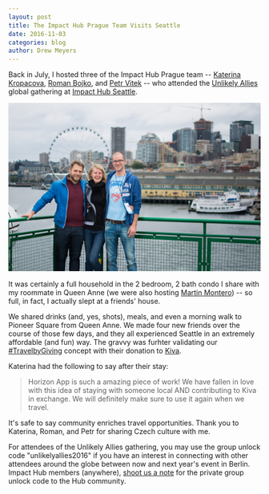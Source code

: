 ```yaml
---
layout: post
title: The Impact Hub Prague Team Visits Seattle
date: 2016-11-03
categories: blog
author: Drew Meyers
---
```

Back in July, I hosted three of the Impact Hub Prague team -- [Katerina Kropacova](https://www.linkedin.com/in/kropacova), [Roman Bojko](https://www.linkedin.com/in/romanbojko), and [Petr Vitek](https://www.linkedin.com/in/pvitek) -- who attended the [Unlikely Allies](http://unlikelyallies.net/) global gathering at [Impact Hub Seattle](http://www.impacthubseattle.com/).

<p align="center"><img src="/assets/blog-kata-impacthub-2016-07-USA-165.jpg"></p>

It was certainly a full household in the 2 bedroom, 2 bath condo I share with my roommate in Queen Anne (we were also hosting [Martin Montero](https://www.linkedin.com/in/martinmontero)) -- so full, in fact, I actually slept at a friends' house.

We shared drinks (and, yes, shots), meals, and even a morning walk to Pioneer Square from Queen Anne. We made four new friends over the course of those few days, and they all experienced Seattle in an extremely affordable (and fun) way. The gravvy was furhter validating our [#TravelbyGiving](horizonapp.co/blog/travelbygiving-unlock-code/) concept with their donation to [Kiva](http://www.kiva.org/).

Katerina had the following to say after their stay:

> Horizon App is such a amazing piece of work! We have fallen in love with this idea of staying with someone local AND contributing to Kiva in exchange. We will definitely make sure to use it again when we travel.

It's safe to say community enriches travel opportunities. Thank you to Katerina, Roman, and Petr for sharing Czech culture with me.

For attendees of the Unlikely Allies gathering, you may use the group unlock code "unlikelyallies2016" if you have an interest in connecting with other attendees around the globe between now and next year's event in Berlin. Impact Hub members (anywhere), [shoot us a note](mailto:support@horizonapp.co) for the private group unlock code to the Hub community.